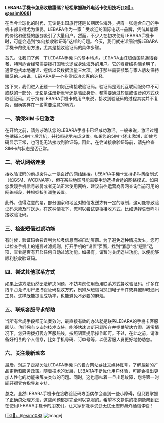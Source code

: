 **LEBARA手機卡怎麽收驗證碼？轻松掌握海外电话卡使用技巧[[TG💪+ @esim1088](https://t.me/s/esim1088)]**

在当今全球化的时代，无论是出国旅行还是长期居住海外，拥有一张适合自己的手机卡都显得尤为重要。LEBARA作为一家广受欢迎的国际电话卡品牌，凭借其低廉的价格和便捷的服务吸引了大量用户。然而，不少人在初次使用LEBARA手機卡时，可能会遇到“如何接收验证码”这样的问题。今天，我们就来详细讲解LEBARA手機卡的使用方法，尤其是接收验证码的具体步骤。

首先，让我们了解一下LEBARA手機卡的基本特点。LEBARA主打超值国际通话套餐，特别适合经常需要拨打国际长途或身处海外的用户。它的资费结构简单明了，通常包括本地通话、短信以及数据流量三大项。对于那些需要频繁与家人朋友保持联系的人来说，LEBARA是一个非常经济实惠的选择。

接下来，我们进入正题——如何正确接收验证码。验证码是现代互联网服务中不可或缺的一部分，无论是注册新账号还是验证身份，都需要通过短信或语音的方式获取验证码。对于持有LEBARA手機卡的用户来说，接收到验证码的过程其实并不复杂，但确实存在一些需要注意的地方。

### 一、确保SIM卡已激活

在开始之前，请务必确认您的LEBARA手機卡已经成功激活。一般来说，激活过程包括插入SIM卡后开机，并按照提示完成设置。如果您的SIM卡还未激活，即使号码显示正常，也可能无法接收到验证码。因此，在尝试接收验证码前，请先检查SIM卡的状态是否正常。

### 二、确认网络连接

接收验证码的前提条件之一是良好的网络连接。LEBARA手機卡支持多种网络制式（如GSM、WCDMA等），但在某些地区可能需要手动选择合适的网络模式。如果您发现手机信号较弱或者无法正常使用网络，建议前往运营商官网查询当前可用的网络频段，并根据指引调整设置。

此外，值得注意的是，部分国家和地区对短信发送方有一定的限制，这可能导致验证码未能及时送达。在这种情况下，您可以尝试更换接收方式，比如选择语音呼叫接收验证码。

### 三、检查短信过滤功能

有时候，验证码会被误判为垃圾信息而被自动屏蔽。为了避免这种情况发生，您可以检查手机上的短信过滤规则。打开手机的“设置”页面，找到“消息”或“短信”选项，查看是否有开启任何自动过滤功能。如果有，请暂时关闭这些功能，以便能够顺利接收验证码。

### 四、尝试其他联系方式

如果上述方法仍然无法解决问题，不妨考虑使用备用联系方式接收验证码。许多在线平台允许用户更改验证码接收方式，例如从短信切换到电子邮件或其他即时通讯工具。这样既能提高成功率，也能避免不必要的麻烦。

### 五、联系客服寻求帮助

当所有常规手段都无法奏效时，最直接有效的办法就是联系LEBARA的手機卡客服团队。他们拥有专业的技术支持，能够快速诊断问题所在并提供解决方案。通常情况下，您只需拨打官方客服热线，按照语音提示操作即可。不过，在此之前，请准备好相关的个人信息，比如手机号码、订单号等，以便客服人员更好地协助您。

### 六、关注最新动态

最后，别忘了定期关注LEBARA手機卡的官方网站或社交媒体账号，了解最新的产品更新和服务政策。随着技术的发展，LEBARA不断优化用户体验，可能会推出更加人性化的功能来解决类似的问题。同时，这也意味着一旦出现故障，您将第一时间获得官方指导和支持。

总之，虽然LEBARA手機卡在接收验证码方面偶尔会遇到一些小障碍，但只要掌握了正确的处理方法，这些问题都是完全可以克服的。希望本文提供的指南能帮到正在使用LEBARA手機卡的朋友们，让大家都能享受到无忧无虑的海外通信体验！

[[TG💪+ @esim1088](https://t.me/s/esim1088) ![Image](https://i.postimg.cc/4NQfJmqS/Snipaste-2025-05-13-00-14-12.png)]